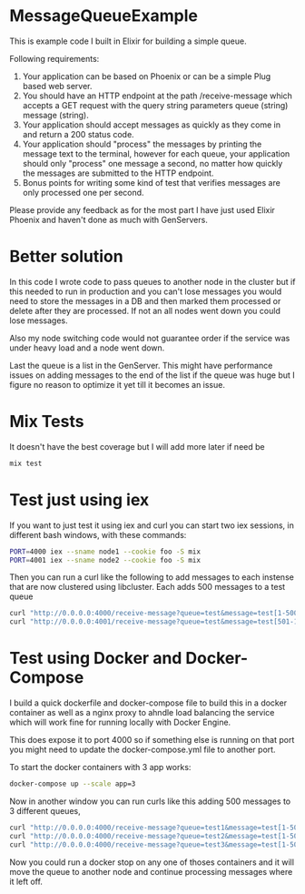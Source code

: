 # MessageQueueExample

This is example code I built in Elixir for building a simple queue.

Following requirements:

1. Your application can be based on Phoenix or can be a simple Plug based web server.
2. You should have an HTTP endpoint at the path /receive-message which accepts a GET request with the query string parameters queue (string) message (string).
3. Your application should accept messages as quickly as they come in and return a 200 status code.
4. Your application should "process" the messages by printing the message text to the terminal, however for each queue, your application should only "process" one message a second, no matter how quickly the messages are submitted to the HTTP endpoint.
5. Bonus points for writing some kind of test that verifies messages are only processed one per second.

Please provide any feedback as for the most part I have just used Elixir Phoenix and haven't done as much with GenServers.

# Better solution

In this code I wrote code to pass queues to another node in the cluster but if this needed to run in production and you can't lose messages you would need to store the messages in a DB and then marked them processed or delete after they are processed. If not an all nodes went down you could lose messages. 

Also my node switching code would not guarantee order if the service was under heavy load and a node went down.

Last the queue is a list in the GenServer. This might have performance issues on adding messages to the end of the list if the queue was huge but I figure no reason to optimize it yet till it becomes an issue.

# Mix Tests

It doesn't have the best coverage but I will add more later if need be

```bash
mix test
```

# Test just using iex

If you want to just test it using iex and curl you can start two iex sessions, in different bash windows, with these commands:

```bash
PORT=4000 iex --sname node1 --cookie foo -S mix
PORT=4001 iex --sname node2 --cookie foo -S mix
```

Then you can run a curl like the following to add messages to each instense that are now clustered using libcluster. Each adds 500 messages to a test queue

```bash
curl "http://0.0.0.0:4000/receive-message?queue=test&message=test[1-500]"
curl "http://0.0.0.0:4001/receive-message?queue=test&message=test[501-1000]"
```

# Test using Docker and Docker-Compose

I build a quick dockerfile and docker-compose file to build this in a docker container as well as a nginx proxy to ahndle load balancing the service which will work fine for running locally with Docker Engine.

This does expose it to port 4000 so if something else is running on that port you might need to update the docker-compose.yml file to another port.

To start the docker containers with 3 app works:

```bash
docker-compose up --scale app=3
```

Now in another window you can run curls like this adding 500 messages to 3 different queues,

```bash
curl "http://0.0.0.0:4000/receive-message?queue=test1&message=test[1-500]"
curl "http://0.0.0.0:4000/receive-message?queue=test2&message=test[1-500]"
curl "http://0.0.0.0:4000/receive-message?queue=test3&message=test[1-500]"
```

Now you could run a docker stop on any one of thoses containers and it will move the queue to another node and continue processing messages where it left off.